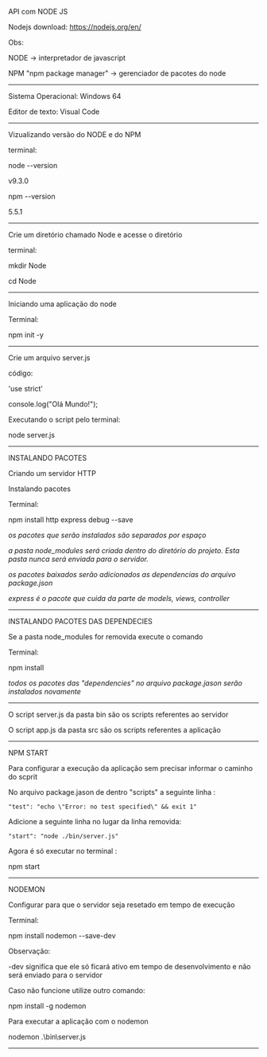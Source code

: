 API com NODE JS

Nodejs download: https://nodejs.org/en/

Obs:

NODE -> interpretador de javascript

NPM "npm package manager" -> gerenciador de pacotes do node 

********************************************************************************************************************

Sistema Operacional: Windows 64

Editor de texto: Visual Code

********************************************************************************************************************

Vizualizando versão do NODE e do NPM

terminal:

node --version 

v9.3.0

npm --version

5.5.1

********************************************************************************************************************

Crie um diretório chamado Node e acesse o diretório

terminal:

mkdir Node

cd Node

********************************************************************************************************************

Iniciando uma aplicação do node

Terminal:

npm init -y

********************************************************************************************************************

Crie um arquivo server.js

código:

'use strict' 

console.log("Olá Mundo!");

Executando o script pelo terminal:

node server.js

********************************************************************************************************************

INSTALANDO PACOTES

Criando um servidor HTTP

Instalando pacotes

Terminal:

npm install http express debug --save


*os pacotes que serão instalados são separados por espaço*

*a pasta node_modules será criada dentro do diretório do projeto. Esta pasta nunca será enviada para o servidor.*

*os pacotes baixados serão adicionados as dependencias do arquivo package.json*

*express é o pacote que cuida da parte de models, views, controller*

********************************************************************************************************************

INSTALANDO PACOTES DAS DEPENDECIES

Se a pasta node_modules for removida execute o comando

Terminal:

npm install

*todos os pacotes das "dependencies" no arquivo package.jason serão instalados novamente*

********************************************************************************************************************

O script server.js da pasta bin são os scripts referentes ao servidor

O script app.js da pasta src são os scripts referentes a aplicação

********************************************************************************************************************

NPM START

Para configurar a execução da aplicação sem precisar informar o caminho do scprit

No arquivo package.jason de dentro "scripts" a seguinte linha : 

    "test": "echo \"Error: no test specified\" && exit 1"

Adicione a seguinte linha no lugar da linha removida:

    "start": "node ./bin/server.js"

Agora é só executar no terminal :

npm start

********************************************************************************************************************

NODEMON

Configurar para que o servidor seja resetado em tempo de execução

Terminal:

npm install nodemon --save-dev

Observação:

-dev significa que ele só ficará ativo em tempo de desenvolvimento e não será enviado para o servidor

Caso não funcione utilize outro comando:

npm install -g nodemon

Para executar a aplicação com o nodemon

nodemon .\bin\server.js

********************************************************************************************************************
